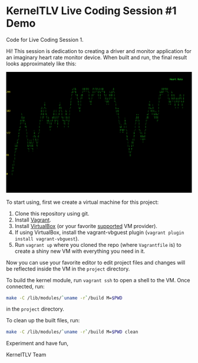 # KernelTLV Live Coding Session #1 Demo
Code for Live Coding Session 1.

Hi! This session is dedication to creating a driver and monitor application for an imaginary heart rate monitor device.
When built and run, the final result looks approximately like this:

![screenshot](monitor_screenshot.png)

To start using, first we create a virtual machine for this project:

1. Clone this repository using git.
1. Install [Vagrant](https://www.vagrantup.com/).
1. Install [VirtualBox](https://www.virtualbox.org/wiki/Downloads) (or your favorite [supported](https://www.vagrantup.com/docs/providers/) VM provider).
1. If using VirtualBox, install the vagrant-vbguest plugin (`vagrant plugin install vagrant-vbguest`).
1. Run `vagrant up` where you cloned the repo (where `Vagrantfile` is) to create a shiny new VM with everything you need in it.


Now you can use your favorite editor to edit project files and changes will be reflected inside the VM in the `project` directory.

To build the kernel module, run `vagrant ssh` to open a shell to the VM. Once connected, run:
```bash
make -C /lib/modules/`uname -r`/build M=$PWD
```
in the `project` directory.

To clean up the built files, run:
```bash
make -C /lib/modules/`uname -r`/build M=$PWD clean
```

Experiment and have fun,

KernelTLV Team